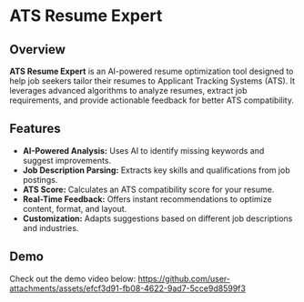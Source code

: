 # ATS Resume Expert

## Overview

**ATS Resume Expert** is an AI-powered resume optimization tool designed to help job seekers tailor their resumes to Applicant Tracking Systems (ATS). It leverages advanced algorithms to analyze resumes, extract job requirements, and provide actionable feedback for better ATS compatibility.

## Features

- **AI-Powered Analysis:** Uses AI to identify missing keywords and suggest improvements.
- **Job Description Parsing:** Extracts key skills and qualifications from job postings.
- **ATS Score:** Calculates an ATS compatibility score for your resume.
- **Real-Time Feedback:** Offers instant recommendations to optimize content, format, and layout.
- **Customization:** Adapts suggestions based on different job descriptions and industries.

## Demo

Check out the demo video below:
https://github.com/user-attachments/assets/efcf3d91-fb08-4622-9ad7-5cce9d8599f3

